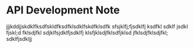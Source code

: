 # API Development Note

jjjkddjjskdklfksdfskldfksdfklsdklfskdfklsdfk sfsjklfj;fjsdklfj ksdfkl sdklf jsdkl fjskl;d fklsdjfkl sdjklfsjdklfjsdklfj klsfjklsdjfklsdfjklsd jfklsdjfklsdjfkl; sdklfjsdkljj

